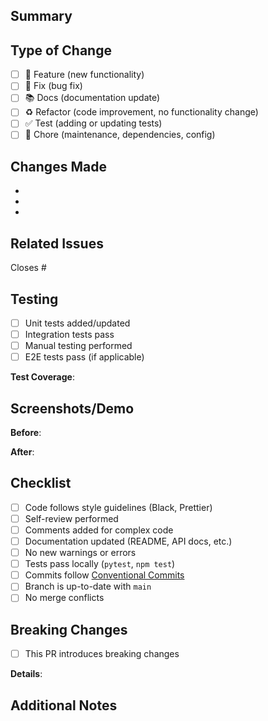 ## Summary

<!-- Provide a brief description of your changes -->

## Type of Change

<!-- Check all that apply -->

- [ ] 🚀 Feature (new functionality)
- [ ] 🐛 Fix (bug fix)
- [ ] 📚 Docs (documentation update)
- [ ] ♻️ Refactor (code improvement, no functionality change)
- [ ] ✅ Test (adding or updating tests)
- [ ] 🔧 Chore (maintenance, dependencies, config)

## Changes Made

<!-- List the main changes in this PR -->

- 
- 
- 

## Related Issues

<!-- Link to related issues (e.g., "Closes #123", "Fixes #456") -->

Closes #

## Testing

<!-- Describe how you tested these changes -->

- [ ] Unit tests added/updated
- [ ] Integration tests pass
- [ ] Manual testing performed
- [ ] E2E tests pass (if applicable)

**Test Coverage**: <!-- e.g., "Added 5 unit tests, coverage increased from 85% to 87%" -->

## Screenshots/Demo

<!-- If applicable, add screenshots or GIFs showing the changes -->

**Before**:


**After**:


## Checklist

<!-- Check all that apply before requesting review -->

- [ ] Code follows style guidelines (Black, Prettier)
- [ ] Self-review performed
- [ ] Comments added for complex code
- [ ] Documentation updated (README, API docs, etc.)
- [ ] No new warnings or errors
- [ ] Tests pass locally (`pytest`, `npm test`)
- [ ] Commits follow [Conventional Commits](https://www.conventionalcommits.org/)
- [ ] Branch is up-to-date with `main`
- [ ] No merge conflicts

## Breaking Changes

<!-- List any breaking changes and migration steps -->

- [ ] This PR introduces breaking changes

**Details**:


## Additional Notes

<!-- Any other information reviewers should know -->
